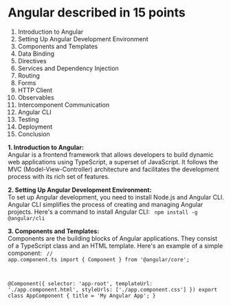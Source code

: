 # Angular described in 15 points


1. Introduction to Angular
2. Setting Up Angular Development Environment
3. Components and Templates
4. Data Binding
5. Directives
6. Services and Dependency Injection
7. Routing
8. Forms
9. HTTP Client
10. Observables
11. Intercomponent Communication
12. Angular CLI
13. Testing
14. Deployment
15. Conclusion



<b>1. Introduction to Angular:</b></br>
Angular is a frontend framework that allows developers to build dynamic web applications using TypeScript, a superset of JavaScript. It follows the MVC (Model-View-Controller) architecture and facilitates the development process with its rich set of features.


<b>2. Setting Up Angular Development Environment:</b></br>
To set up Angular development, you need to install Node.js and Angular CLI. Angular CLI simplifies the process of creating and managing Angular projects. Here's a command to install Angular CLI:
<code>
  npm install -g @angular/cli
</code>


<b>3. Components and Templates:</b></br>
Components are the building blocks of Angular applications. They consist of a TypeScript class and an HTML template. Here's an example of a simple component:
<code>
// app.component.ts
import { Component } from '@angular/core';

@Component({
  selector: 'app-root',
  templateUrl: './app.component.html',
  styleUrls: ['./app.component.css']
})
export class AppComponent {
  title = 'My Angular App';
}
</code>
